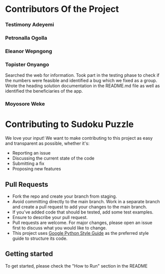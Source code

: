 # Contributors Of the Project 

### Testimony Adeyemi

### Petronalla  Ogolla

### Eleanor Wepngong

### Topister Onyango
Searched the web for information. Took part in the testing phase  to check if the numbers were feasible and identified a bug which we fixed as a group. Wrote the heading solution documentation in the README.md file as well as identified the beneficiaries of the app.

### Moyosore Weke

# Contributing to Sudoku Puzzle
We love your input! We want to make contributing to this project as easy and transparent as possible, whether it's:

- Reporting an issue
- Discussing the current state of the code
- Submitting a fix
- Proposing new features

## Pull Requests
- Fork the repo and create your branch from staging.
- Avoid committing directly to the main branch. Work in a separate branch and create a pull request to add your changes to the main branch.
- If you've added code that should be tested, add some test examples.
- Ensure to describe your pull request.
- Pull requests are welcome. For major changes, please open an issue first to discuss what you would like to change.
- This project uses [Google Python Style Guide](https://google.github.io/styleguide/pyguide.html) as the preferred style guide to structure its code.

## Getting started
To get started, please check the "How to Run" section in the README
